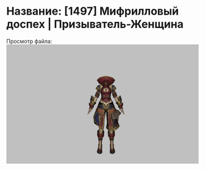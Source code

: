 # Название: [1497] Мифрилловый доспех | Призыватель-Женщина

Просмотр файла:
![p090002.png](p090002.png)